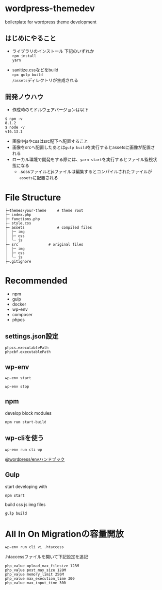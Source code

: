 # wordpress-themedev
boilerplate for wordpress theme development

## はじめにやること

* ライブラリのインストール
下記のいずれか  
`npm install`  
`yarn`

* sanitize.cssなどをbuild  
`npx gulp build`  
`/assets`ディレクトリが生成される

## 開発ノウハウ

* 作成時のミドルウェアバージョンは以下

```
$ npm -v
8.1.2
$ node -v
v16.13.1
```

* 画像やjsやcssはsrc配下へ配置すること
* 画像をsrcへ配置したあとは`gulp build`を実行するとassetsに画像が配置される
* ローカル環境で開発をする際には、`yarn start`を実行するとファイル監視状態になる
  * .scssファイルとjsファイルは編集するとコンパイルされたファイルが`assets`に配置される

# File Structure
```
├─themes/your-theme		# theme root     
├─ index.php
├─ functions.php
├─ style.css
├─ assets				# compiled files
│  ├─ img
│  ├─ css
│  └─ js
├─ src				# original files
│  ├─ img
│  ├─ css
│  └─ js
├─.gitignore
```

# Recommended
 - npm
 - gulp
 - docker
 - wp-env
 - composer
 - phpcs

## settings.json設定
```
phpcs.executablePath
phpcbf.executablePath
```

## wp-env
```
wp-env start
```

```
wp-env stop
```

## npm

develop block modules
```
npm run start-build
```

## wp-cliを使う

```
wp-env run cli wp 
```

[@wordpress/envハンドブック](https://ja.wordpress.org/team/handbook/block-editor/reference-guides/packages/packages-env/)

## Gulp

start developing with
```
npm start
```

build css js img files
```
gulp build
```

# All In On Migrationの容量開放

```
wp-env run cli vi .htaccess
```

.htaccessファイルを開いて下記設定を追記
```
php_value upload_max_filesize 128M
php_value post_max_size 128M
php_value memory_limit 256M
php_value max_execution_time 300
php_value max_input_time 300
```
